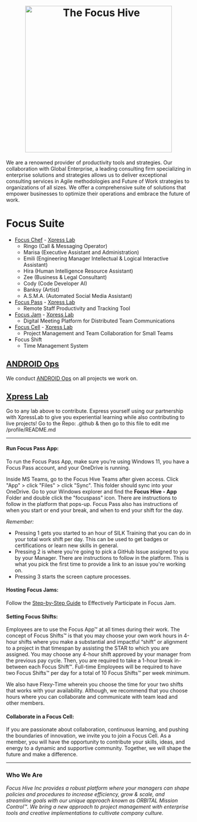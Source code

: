 <h1 align="center">
  <br>
  <img src="https://github.com/TaoFruit/focushive/blob/gh-pages/images/logos/logo_dark.png" alt="The Focus Hive" width="400">
</h1>
We are a renowned provider of productivity tools and strategies. Our collaboration with Global Enterprise, a leading consulting firm specializing in enterprise solutions and strategies allows us to deliver exceptional consulting services in Agile methodologies and Future of Work strategies to organizations of all sizes. We offer a comprehensive suite of solutions that empower businesses to optimize their operations and embrace the future of work.

# Focus Suite
- [Focus Chef](https://focuschef.com/) - [Xpress Lab](https://github.com/FocusChef)
  - Ringo (Call & Messaging Operator)
  - Marisa (Executive Assistant and Administration)
  - Emili (Engineering Manager Intellectual & Logical Interactive Assistant)
  - Hira (Human Intelligence Resource Assistant)
  - Zee (Business & Legal Consultant)
  - Cody (Code Developer AI)
  - Banksy (Artist)
  - A.S.M.A. (Automated Social Media Assistant)
- [Focus Pass](https://focuspass.com/) - [Xpress Lab](https://github.com/FocusHive/FocusPass)
  - Remote Staff Productivity and Tracking Tool
- [Focus Jam](https://focusjam.com/) - [Xpress Lab](https://github.com/FocusHive/FocusJam)
  - Digital Meeting Platform for Distributed Team Communications 
- [Focus Cell](https://focuscell.org/) - [Xpress Lab](https://github.com/FocusCell)
  - Project Management and Team Collaboration for Small Teams
- Focus Shift
  - Time Management System

## [ANDROID Ops](https://androidops.org) 
We conduct [ANDROID Ops](https://github.com/WorldEnterpriseGroup/.github/blob/gh-pages/Frameworks/ANDROID.md) on all projects we work on.
    
## [Xpress Lab](https://xpresslab.org)
Go to any lab above to contribute.  Express yourself using our partnership with XpressLab to give you experiential learning while also contributing to live projects!
Go to the Repo: .github & then go to this file to edit me /profile/README.md

---
#### **Run Focus Pass App:**
To run the Focus Pass App, make sure you're using Windows 11, you have a Focus Pass account, and your OneDrive is running.  

Inside MS Teams, go to the Focus Hive Teams after given access. Click "App" > click "Files" > click "Sync". This folder should sync into your OneDrive.
Go to your Windows explorer and find the **Focus Hive - App** Folder and double click the "focuspass" icon. There are instructions to follow in the platform that pops-up. 
Focus Pass also has instructions of when you start or end your break, and when to end your shift for the day.

_Remember:_

- Pressing 1 gets you started to an hour of SILK Training that you can do in your total work shift per day. This can be used to get badges or certifications or learn new skills in general.
- Pressing 2 is where you're going to pick a GitHub Issue assigned to you by your Manager. There are instructions to follow in the platform. This is what you pick the first time to provide a link to an issue you're working on.
- Pressing 3 starts the screen capture processes.

#### **Hosting Focus Jams:**
Follow the [Step-by-Step Guide](https://github.com/FocusHive/FocusJam/blob/main/philosophy.md#:~:text=Step%2Dby%2DStep%20Guide%20to%20Effectively%20Participate%20in%20a%20Focus%20Jam) to Effectively Participate in Focus Jam.

#### **Setting Focus Shifts:**
Employees are to use the Focus App™ at all times during their work. The concept of Focus Shifts™ is that you may choose your own work hours in 4-hour shifts where you make a substantial and impactful “shift” or alignment to a project in that timespan by assisting the STAR to which you are assigned. You may choose any 4-hour shift approved by your manager from the previous pay cycle. Then, you are required to take a 1-hour break in-between each Focus Shift™. Full-time Employees will be required to have two Focus Shifts™ per day for a total of 10 Focus Shifts™ per week minimum.

We also have Flexy-Time wherein you choose the time for your two shifts that works with your availability. Although, we recommend that you choose hours where you can collaborate and communicate with team lead and other members.

#### **Collaborate in a Focus Cell:**
If you are passionate about collaboration, continuous learning, and pushing the boundaries of innovation, we invite you to join a Focus Cell. As a member, you will have the opportunity to contribute your skills, ideas, and energy to a dynamic and supportive community. Together, we will shape the future and make a difference.

---
### Who We Are
_Focus Hive Inc provides a robust platform where your managers can shape policies and procedures to increase efficiency, grow & scale, and streamline goals with our unique approach known as ORBITAL Mission Control™. We bring a new approach to project management with enterprise tools and creative implementations to cultivate company culture._
